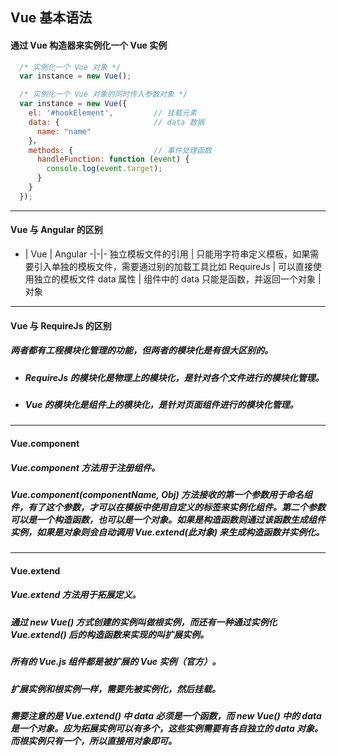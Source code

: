 ## Vue 基本语法
#### 通过 Vue 构造器来实例化一个 Vue 实例
```javascript
  /* 实例化一个 Vue 对象 */
  var instance = new Vue();

  /* 实例化一个 Vue 对象的同时传入参数对象 */
  var instance = new Vue({
    el: '#hookElement',         // 挂载元素
    data: {                     // data 数据
      name: "name"
    }，
    methods: {                  // 事件处理函数
      handleFunction: function (event) {
        console.log(event.target);
      }
    }
  });
````




---
#### Vue 与 Angular 的区别

- | Vue | Angular
-|-|-
独立模板文件的引用 | 只能用字符串定义模板，如果需要引入单独的模板文件，需要通过别的加载工具比如 RequireJs | 可以直接使用独立的模板文件
data 属性 | 组件中的 data 只能是函数，并返回一个对象 | 对象





---
#### Vue 与 RequireJs 的区别
##### 两者都有工程模块化管理的功能，但两者的模块化是有很大区别的。
- ##### RequireJs 的模块化是物理上的模块化，是针对各个文件进行的模块化管理。
- ##### Vue 的模块化是组件上的模块化，是针对页面组件进行的模块化管理。




---
#### Vue.component
##### Vue.component 方法用于注册组件。
##### Vue.component(componentName, Obj) 方法接收的第一个参数用于命名组件，有了这个参数，才可以在模板中使用自定义的标签来实例化组件。第二个参数可以是一个构造函数，也可以是一个对象。如果是构造函数则通过该函数生成组件实例，如果是对象则会自动调用 Vue.extend(此对象) 来生成构造函数并实例化。





---
#### Vue.extend
##### Vue.extend 方法用于拓展定义。
##### 通过 new Vue() 方式创建的实例叫做根实例，而还有一种通过实例化 Vue.extend() 后的构造函数来实现的叫扩展实例。
##### 所有的 Vue.js 组件都是被扩展的 Vue 实例（官方）。
##### 扩展实例和根实例一样，需要先被实例化，然后挂载。
##### 需要注意的是 Vue.extend() 中 data 必须是一个函数，而 new Vue() 中的 data 是一个对象。应为拓展实例可以有多个，这些实例需要有各自独立的 data 对象。而根实例只有一个，所以直接用对象即可。
